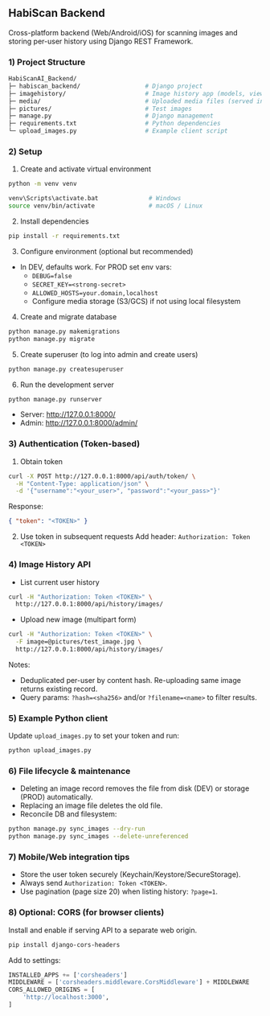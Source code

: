 ## HabiScan Backend

Cross-platform backend (Web/Android/iOS) for scanning images and storing per-user history using Django REST Framework.

### 1) Project Structure

```bash
HabiScanAI_Backend/
├─ habiscan_backend/                  # Django project
├─ imagehistory/                      # Image history app (models, views, serializers)
├─ media/                             # Uploaded media files (served in DEV)
├─ pictures/                          # Test images
├─ manage.py                          # Django management
├─ requirements.txt                   # Python dependencies
└─ upload_images.py                   # Example client script
```

### 2) Setup

1. Create and activate virtual environment
```bash
python -m venv venv
```
```bash
venv\Scripts\activate.bat              # Windows
source venv/bin/activate               # macOS / Linux
```

2. Install dependencies
```bash
pip install -r requirements.txt
```

3. Configure environment (optional but recommended)
- In DEV, defaults work. For PROD set env vars:
  - `DEBUG=false`
  - `SECRET_KEY=<strong-secret>`
  - `ALLOWED_HOSTS=your.domain,localhost`
  - Configure media storage (S3/GCS) if not using local filesystem

4. Create and migrate database
```bash
python manage.py makemigrations
python manage.py migrate
```

5. Create superuser (to log into admin and create users)
```bash
python manage.py createsuperuser
```

6. Run the development server
```bash
python manage.py runserver
```
- Server: http://127.0.0.1:8000/
- Admin: http://127.0.0.1:8000/admin/

### 3) Authentication (Token-based)

1. Obtain token
```bash
curl -X POST http://127.0.0.1:8000/api/auth/token/ \
  -H "Content-Type: application/json" \
  -d '{"username":"<your_user>", "password":"<your_pass>"}'
```
Response:
```json
{ "token": "<TOKEN>" }
```

2. Use token in subsequent requests
Add header: `Authorization: Token <TOKEN>`

### 4) Image History API

- List current user history
```bash
curl -H "Authorization: Token <TOKEN>" \
  http://127.0.0.1:8000/api/history/images/
```

- Upload new image (multipart form)
```bash
curl -H "Authorization: Token <TOKEN>" \
  -F image=@pictures/test_image.jpg \
  http://127.0.0.1:8000/api/history/images/
```
Notes:
- Deduplicated per-user by content hash. Re-uploading same image returns existing record.
- Query params: `?hash=<sha256>` and/or `?filename=<name>` to filter results.

### 5) Example Python client

Update `upload_images.py` to set your token and run:
```bash
python upload_images.py
```

### 6) File lifecycle & maintenance

- Deleting an image record removes the file from disk (DEV) or storage (PROD) automatically.
- Replacing an image file deletes the old file.
- Reconcile DB and filesystem:
```bash
python manage.py sync_images --dry-run
python manage.py sync_images --delete-unreferenced
```

### 7) Mobile/Web integration tips

- Store the user token securely (Keychain/Keystore/SecureStorage).
- Always send `Authorization: Token <TOKEN>`.
- Use pagination (page size 20) when listing history: `?page=1`.

### 8) Optional: CORS (for browser clients)

Install and enable if serving API to a separate web origin.
```bash
pip install django-cors-headers
```
Add to settings:
```python
INSTALLED_APPS += ['corsheaders']
MIDDLEWARE = ['corsheaders.middleware.CorsMiddleware'] + MIDDLEWARE
CORS_ALLOWED_ORIGINS = [
    'http://localhost:3000',
]
```
